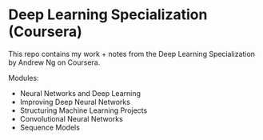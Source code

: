 # Deep Learning Specialization (Coursera)

This repo contains my work + notes from the Deep Learning Specialization by Andrew Ng on Coursera.

Modules:
- Neural Networks and Deep Learning
- Improving Deep Neural Networks
- Structuring Machine Learning Projects
- Convolutional Neural Networks
- Sequence Models
